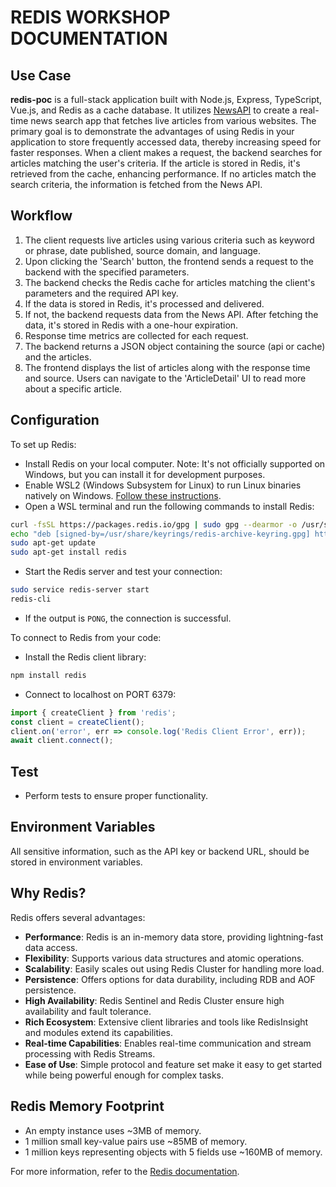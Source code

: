 # REDIS WORKSHOP DOCUMENTATION

## Use Case

**redis-poc** is a full-stack application built with Node.js, Express, TypeScript, Vue.js, and Redis as a cache database. It utilizes [NewsAPI](https://newsapi.org/) to create a real-time news search app that fetches live articles from various websites. The primary goal is to demonstrate the advantages of using Redis in your application to store frequently accessed data, thereby increasing speed for faster responses. When a client makes a request, the backend searches for articles matching the user's criteria. If the article is stored in Redis, it's retrieved from the cache, enhancing performance. If no articles match the search criteria, the information is fetched from the News API.

## Workflow

1. The client requests live articles using various criteria such as keyword or phrase, date published, source domain, and language.
2. Upon clicking the 'Search' button, the frontend sends a request to the backend with the specified parameters.
3. The backend checks the Redis cache for articles matching the client's parameters and the required API key.
4. If the data is stored in Redis, it's processed and delivered.
5. If not, the backend requests data from the News API. After fetching the data, it's stored in Redis with a one-hour expiration.
6. Response time metrics are collected for each request.
7. The backend returns a JSON object containing the source (api or cache) and the articles.
8. The frontend displays the list of articles along with the response time and source. Users can navigate to the 'ArticleDetail' UI to read more about a specific article.

## Configuration

To set up Redis:

- Install Redis on your local computer. Note: It's not officially supported on Windows, but you can install it for development purposes.
- Enable WSL2 (Windows Subsystem for Linux) to run Linux binaries natively on Windows. [Follow these instructions](https://learn.microsoft.com/en-us/windows/wsl/install).
- Open a WSL terminal and run the following commands to install Redis:

```bash
curl -fsSL https://packages.redis.io/gpg | sudo gpg --dearmor -o /usr/share/keyrings/redis-archive-keyring.gpg 
echo "deb [signed-by=/usr/share/keyrings/redis-archive-keyring.gpg] https://packages.redis.io/deb $(lsb_release -cs) main" | sudo tee /etc/apt/sources.list.d/redis.list 
sudo apt-get update 
sudo apt-get install redis 
```

- Start the Redis server and test your connection:

```bash
sudo service redis-server start 
redis-cli  
```

- If the output is `PONG`, the connection is successful.

To connect to Redis from your code:

- Install the Redis client library:

```bash
npm install redis 
```

- Connect to localhost on PORT 6379:

```javascript
import { createClient } from 'redis'; 
const client = createClient(); 
client.on('error', err => console.log('Redis Client Error', err)); 
await client.connect(); 
```

## Test

- Perform tests to ensure proper functionality.

## Environment Variables

All sensitive information, such as the API key or backend URL, should be stored in environment variables.

## Why Redis?

Redis offers several advantages:

- **Performance**: Redis is an in-memory data store, providing lightning-fast data access.
- **Flexibility**: Supports various data structures and atomic operations.
- **Scalability**: Easily scales out using Redis Cluster for handling more load.
- **Persistence**: Offers options for data durability, including RDB and AOF persistence.
- **High Availability**: Redis Sentinel and Redis Cluster ensure high availability and fault tolerance.
- **Rich Ecosystem**: Extensive client libraries and tools like RedisInsight and modules extend its capabilities.
- **Real-time Capabilities**: Enables real-time communication and stream processing with Redis Streams.
- **Ease of Use**: Simple protocol and feature set make it easy to get started while being powerful enough for complex tasks.

## Redis Memory Footprint

- An empty instance uses ~3MB of memory.
- 1 million small key-value pairs use ~85MB of memory.
- 1 million keys representing objects with 5 fields use ~160MB of memory.

For more information, refer to the [Redis documentation](https://redis.io/documentation).
